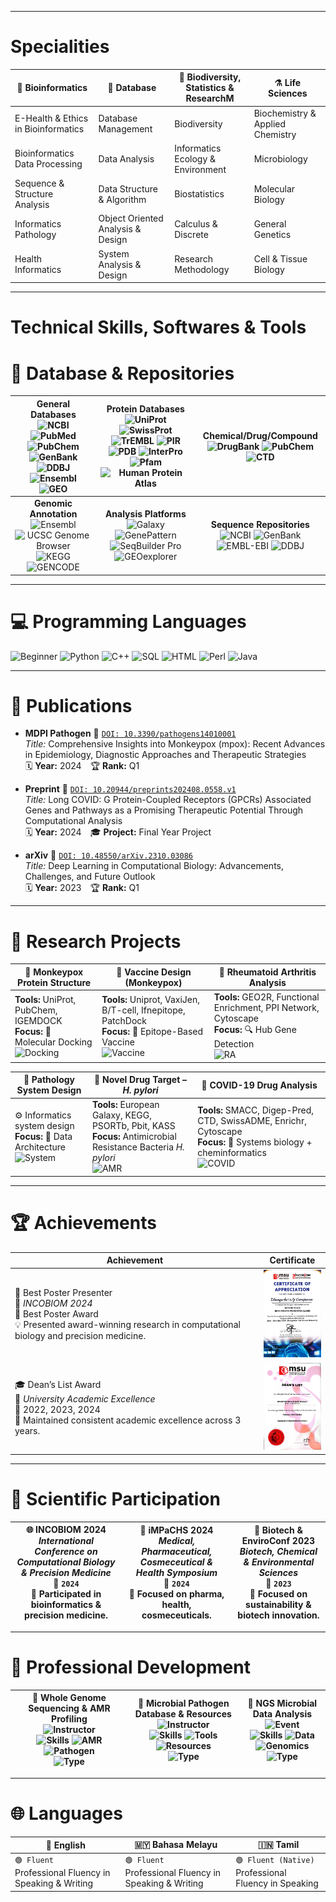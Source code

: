 -----------------------------------------------------------------------------------------------------------------
# Specialities

| 🧬 Bioinformatics | 💾 Database | 🌱 Biodiversity, Statistics & ResearchM | ⚗️ Life Sciences |
|------------------|---------|----------------------------------------|------------------------------|
| E-Health & Ethics in Bioinformatics | Database Management | Biodiversity | Biochemistry & Applied Chemistry |
| Bioinformatics Data Processing      | Data Analysis | Informatics Ecology & Environment | Microbiology |
| Sequence & Structure Analysis       | Data Structure & Algorithm | Biostatistics | Molecular Biology |
| Informatics Pathology              | Object Oriented Analysis & Design | Calculus & Discrete | General Genetics |
| Health Informatics                 | System Analysis & Design | Research Methodology | Cell & Tissue Biology |


---
# Technical Skills, Softwares & Tools

# 🧠 Database & Repositories

| **General Databases**<br> ![NCBI](https://img.shields.io/badge/NCBI-blue?style=flat-square) ![PubMed](https://img.shields.io/badge/PubMed-green?style=flat-square) ![PubChem](https://img.shields.io/badge/PubChem-orange?style=flat-square) ![GenBank](https://img.shields.io/badge/GenBank-purple?style=flat-square) ![DDBJ](https://img.shields.io/badge/DDBJ-lightgrey?style=flat-square) ![Ensembl](https://img.shields.io/badge/Ensembl-lightblue?style=flat-square) ![GEO](https://img.shields.io/badge/GEO-yellow?style=flat-square) | **Protein Databases**<br> ![UniProt](https://img.shields.io/badge/UniProt-blueviolet?style=flat-square) ![SwissProt](https://img.shields.io/badge/SwissProt-green?style=flat-square) ![TrEMBL](https://img.shields.io/badge/TrEMBL-orange?style=flat-square) ![PIR](https://img.shields.io/badge/PIR-yellow?style=flat-square) ![PDB](https://img.shields.io/badge/PDB-blueviolet?style=flat-square) ![InterPro](https://img.shields.io/badge/InterPro-purple?style=flat-square) ![Pfam](https://img.shields.io/badge/Pfam-teal?style=flat-square) ![Human Protein Atlas](https://img.shields.io/badge/Human_Protein_Atlas-lightgreen?style=flat-square) | **Chemical/Drug/Compound**<br> ![DrugBank](https://img.shields.io/badge/DrugBank-red?style=flat-square) ![PubChem](https://img.shields.io/badge/PubChem-orange?style=flat-square) ![CTD](https://img.shields.io/badge/CTD-blue?style=flat-square) |
|:--:|:--:|:--:|
| **Genomic Annotation**<br> ![Ensembl](https://img.shields.io/badge/Ensembl-blue?style=flat-square) ![UCSC Genome Browser](https://img.shields.io/badge/UCSC_Genome_Browser-purple?style=flat-square) ![KEGG](https://img.shields.io/badge/KEGG-yellowgreen?style=flat-square) ![GENCODE](https://img.shields.io/badge/GENCODE-lightblue?style=flat-square) | **Analysis Platforms**<br> ![Galaxy](https://img.shields.io/badge/Galaxy-blue?style=flat-square) ![GenePattern](https://img.shields.io/badge/GenePattern-lightgreen?style=flat-square) ![SeqBuilder Pro](https://img.shields.io/badge/SeqBuilder_Pro-orange?style=flat-square) ![GEOexplorer](https://img.shields.io/badge/GEOexplorer-blueviolet?style=flat-square) | **Sequence Repositories**<br> ![NCBI](https://img.shields.io/badge/NCBI-blue?style=flat-square) ![GenBank](https://img.shields.io/badge/GenBank-lightblue?style=flat-square) ![EMBL-EBI](https://img.shields.io/badge/EMBL--EBI-green?style=flat-square) ![DDBJ](https://img.shields.io/badge/DDBJ-lightgrey?style=flat-square) |













---
# 💻 Programming Languages
![Beginner](https://img.shields.io/badge/Beginner-%F0%9F%94%B4-red)
![Python](https://img.shields.io/badge/-Python-3776AB?style=for-the-badge&logo=python&logoColor=white) ![C++](https://img.shields.io/badge/-C++-00599C?style=for-the-badge&logo=c%2B%2B&logoColor=white) ![SQL](https://img.shields.io/badge/-SQL-4479A1?style=for-the-badge&logo=mysql&logoColor=white) ![HTML](https://img.shields.io/badge/-HTML5-E34F26?style=for-the-badge&logo=html5&logoColor=white)  ![Perl](https://img.shields.io/badge/-Perl-39457E?style=for-the-badge&logo=perl&logoColor=white) ![Java](https://img.shields.io/badge/-Java-007396?style=for-the-badge&logo=java&logoColor=white)


---
# 📄 Publications

- **MDPI Pathogen**  📎 [`DOI: 10.3390/pathogens14010001`](https://doi.org/10.3390/pathogens14010001)  
  *Title:* Comprehensive Insights into Monkeypox (mpox): Recent Advances in Epidemiology, Diagnostic Approaches and Therapeutic Strategies  
  🗓️ **Year:** 2024 🏆 **Rank:** Q1

- **Preprint**  📎 [`DOI: 10.20944/preprints202408.0558.v1`](https://doi.org/10.20944/preprints202408.0558.v1)  
  *Title:* Long COVID: G Protein-Coupled Receptors (GPCRs) Associated Genes and Pathways as a Promising Therapeutic Potential Through Computational Analysis  
  🗓️ **Year:** 2024 🎓 **Project:** Final Year Project

- **arXiv**  📎 [`DOI: 10.48550/arXiv.2310.03086`](https://doi.org/10.48550/arXiv.2310.03086)  
  *Title:* Deep Learning in Computational Biology: Advancements, Challenges, and Future Outlook  
  🗓️ **Year:** 2023 🏆 **Rank:** Q1

---
# 🧬 Research Projects

| 🔬 **Monkeypox Protein Structure** | 💉 **Vaccine Design (Monkeypox)** | 🧪 **Rheumatoid Arthritis Analysis** |
|----------------------------------|----------------------------------|-------------------------------------|
| **Tools:** UniProt, PubChem, IGEMDOCK <br> **Focus:** 🧬 Molecular Docking <br> ![Docking](https://img.shields.io/badge/Molecular-Docking-blue) | **Tools:** Uniprot, VaxiJen, B/T-cell, Ifnepitope, PatchDock <br> **Focus:** 💉 Epitope-Based Vaccine <br> ![Vaccine](https://img.shields.io/badge/Vaccine-Design-orange) | **Tools:** GEO2R, Functional Enrichment, PPI Network, Cytoscape <br> **Focus:** 🔍 Hub Gene Detection <br> ![RA](https://img.shields.io/badge/Target-Gene%20Networks-red) |

| 🧠 **Pathology System Design** | 🦠 **Novel Drug Target – *H. pylori*** | 💊 **COVID-19 Drug Analysis** |
|-------------------------------|-------------------------------|-------------------------------|
| ⚙️ Informatics system design  <br> **Focus:** 💾 Data Architecture <br> ![System](https://img.shields.io/badge/System-Design-lightgrey) | **Tools:** European Galaxy, KEGG, PSORTb, Pbit, KASS  <br> **Focus:**  Antimicrobial Resistance Bacteria *H. pylori*  <br> ![AMR](https://img.shields.io/badge/Goal-Drug%20Target%20Discovery-green) |  **Tools:** SMACC, Digep-Pred, CTD, SwissADME, Enrichr, Cytoscape <br>  **Focus:** 🔬 Systems biology + cheminformatics <br> ![COVID](https://img.shields.io/badge/Application-COVID--19-blueviolet) |










---  
# 🏆 Achievements

| Achievement | Certificate |
|-------------|-------------|
| 🥇 Best Poster Presenter <br> 📍 *INCOBIOM 2024* <br> 🏅 Best Poster Award <br> 💡 Presented award-winning research in computational biology and precision medicine. | <img src="./certificate1.jpg" alt="Certificate 1" width="105"> |
| 🎓 Dean’s List Award <br> 🏫 *University Academic Excellence* <br> 📅 2022, 2023, 2024 <br> 🏅 Maintained consistent academic excellence across 3 years. | <img src="./certificates2.jpg" alt="Certificate 2" width="105"> |

---
# 🧬 Scientific Participation

| **🌐 INCOBIOM 2024**<br>*International Conference on Computational Biology & Precision Medicine*<br>📅 `2024`<br>🧬 Participated in bioinformatics & precision medicine. | **🧪 iMPaCHS 2024**<br>*Medical, Pharmaceutical, Cosmeceutical & Health Symposium*<br>📅 `2024`<br>💊 Focused on pharma, health, cosmeceuticals. | **🌱 Biotech & EnviroConf 2023**<br>*Biotech, Chemical & Environmental Sciences*<br>📅 `2023`<br>🌿 Focused on sustainability & biotech innovation. |
|:--:|:--:|:--:|


---
# 🧪 Professional Development

| **🔬 Whole Genome Sequencing & AMR Profiling**<br>![Instructor](https://img.shields.io/badge/Instructor-Dr.K.M.Kumar-blue?style=flat-square)<br>![Skills](https://img.shields.io/badge/WGS-blueviolet?style=flat-square) ![AMR](https://img.shields.io/badge/Antibiotic_Resistance-blue?style=flat-square) ![Pathogen](https://img.shields.io/badge/Pathogen_Analysis-blue?style=flat-square)<br>![Type](https://img.shields.io/badge/Workshop-orange?style=flat-square) | **🦠 Microbial Pathogen Database & Resources**<br>![Instructor](https://img.shields.io/badge/Instructor-Dr.K.M.Kumar-blue?style=flat-square)<br>![Skills](https://img.shields.io/badge/Pathogen_DB-purple?style=flat-square) ![Tools](https://img.shields.io/badge/Microbial_Tools-purple?style=flat-square) ![Resources](https://img.shields.io/badge/Bioinfo_Resources-purple?style=flat-square)<br>![Type](https://img.shields.io/badge/Short_Course-orange?style=flat-square) | **🧬 NGS Microbial Data Analysis**<br>![Event](https://img.shields.io/badge/Event-Post--Conference-lightgrey?style=flat-square)<br>![Skills](https://img.shields.io/badge/NGS-green?style=flat-square) ![Data](https://img.shields.io/badge/Data_Exploration-green?style=flat-square) ![Genomics](https://img.shields.io/badge/Microbial-green?style=flat-square)<br>![Type](https://img.shields.io/badge/Short_Course-orange?style=flat-square) |
|:--:|:--:|:--:|



---
# 🌐 Languages

  | 🏴 English            | 🇲🇾 Bahasa Melayu      | 🇮🇳 Tamil               |
  |-----------------------|------------------------|-------------------------|
  | `🟢 Fluent`<br>Professional Fluency in Speaking & Writing | `🟢 Fluent`<br>Professional Fluency in Speaking & Writing | `🟢 Fluent (Native)`<br>Professional Fluency in Speaking |








